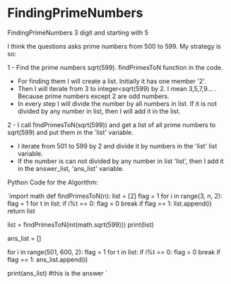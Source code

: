 # FindingPrimeNumbers
FindingPrimeNumbers 3 digit and starting with 5

I think the questions asks prime numbers from 500 to 599.
My strategy is so:

1 - Find the prime numbers sqrt(599). findPrimesToN function in the code.
  - For finding them I will create a list. Initially it has one member '2'.
  - Then I will iterate from 3 to integer<sqrt(599) by 2. I mean 3,5,7,9... . Because prime numbers except 2 are odd numbers.
  - In every step I will divide the number by all numbers in list. If it is not divided by any number in list, then I will add it in the list.

2 - I call findPrimesToN(sqrt(599)) and get a list of all prime numbers to sqrt(599) and put them in the 'list' variable. 
  - I iterate from 501 to 599 by 2 and divide it by numbers in the 'list' list variable.
  - If the number is can not divided by any number in list 'list', then I add it in the answer_list, 'ans_list' variable.
    

Python Code for the Algorithm:

`import math 
def findPrimesToN(n):
    list = [2]
    flag = 1
    for i in range(3, n, 2):
        flag = 1
        for t in list:
            if i%t == 0:
                flag = 0
                break
        if flag == 1:
            list.append(i)
    return list
        


list = findPrimesToN(int(math.sqrt(599)))
print(list)

ans_list = []

for i in range(501, 600, 2):
    flag = 1
    for t in list:
        if i%t == 0:
            flag = 0
            break
    if flag == 1:
        ans_list.append(i)
       
print(ans_list) #this is the answer
`
